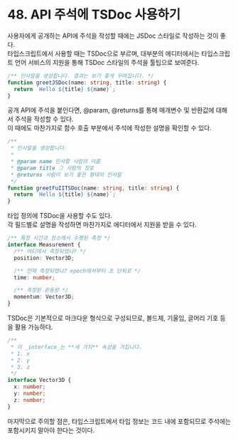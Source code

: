 # 48. API 주석에 TSDoc 사용하기

사용자에게 공개하는 API에 주석을 작성할 때에는 JSDoc 스타일로 작성하는 것이 좋다.  
타입스크립트에서 사용할 때는 TSDoc으로 부르며, 대부분의 에디터에서는 타입스크립트 언어 서비스의 지원을 통해 TSDoc 스타일의 주석을 툴팁으로 보여준다.

```ts
/** 인사말을 생성합니다. 결과는 보기 좋게 꾸며집니다. */
function greetJSDoc(name: string, title: string) {
  return `Hello ${title} ${name}`;
}
```

공개 API에 주석을 붙인다면, @param, @returns를 통해 매개변수 및 반환값에 대해서 주석을 작성할 수 있다.  
이 때에도 마찬가지로 함수 호출 부분에서 주석에 작성한 설명을 확인할 수 있다.

```ts
/**
 * 인사말을 생성합니다.
 *
 * @param name 인사할 사람의 이름
 * @param title 그 사람의 칭호
 * @returns 사람이 보기 좋은 형태의 인사말
 */
function greetFuIITSDoc(name: string, title: string) {
  return `Hello ${title} ${name}`;
}
```

타입 정의에 TSDoc을 사용할 수도 있다.  
각 필드별로 설명을 작성하면 마찬가지로 에디터에서 지원을 받을 수 있다.

```ts
/** 특정 시간과 장소에서 수행된 측정 */
interface Measurement {
  /** 어디에서 측정되었나? */
  position: Vector3D;

  /** 언제 측정되었나? epoch에서부터 초 단위로 */
  time: number;

  /** 측정된 운동량 */
  momentum: Vector3D;
}
```

TSDoc은 기본적으로 마크다운 형식으로 구성되므로, 볼드체, 기울임, 글머리 기호 등을 활용 가능하다.

```ts
/**
 * 이 _interface_는 **세 가지** 속성을 가집니다.
 * 1. x
 * 2. y
 * 3. z
 */
interface Vector3D {
  x: number;
  y: number;
  z: number;
}
```

마지막으로 주의할 점은, 타입스크립트에서 타입 정보는 코드 내에 포함되므로 주석에는 포함시키지 말아야 한다는 것이다.
